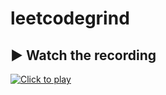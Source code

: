 # leetcodegrind


## ▶ Watch the recording

[![Click to play](https://img.youtube.com/vi/PLACEHOLDER/0.jpg)](https://raw.githack.com/colorstackatfiu/leetcodegrind/main/unit-1-sat5.31.25.mp4)
